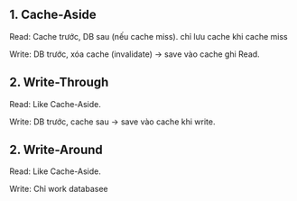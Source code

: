 ## 1. Cache-Aside

Read: Cache trước, DB sau (nếu cache miss). chỉ lưu cache khi cache miss 

Write: DB trước, xóa cache (invalidate) -> save vào cache ghi Read.


## 2. Write-Through

Read: Like Cache-Aside.

Write: DB trước, cache sau -> save vào cache khi write.


## 2. Write-Around

Read: Like Cache-Aside.

Write: Chỉ work databasee

